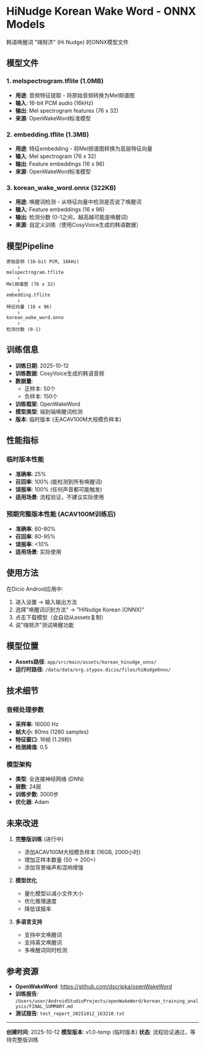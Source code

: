 # HiNudge Korean Wake Word - ONNX Models

韩语唤醒词 "嗨努济" (Hi Nudge) 的ONNX模型文件

## 模型文件

### 1. melspectrogram.tflite (1.0MB)
- **用途**: 音频特征提取 - 将原始音频转换为Mel频谱图
- **输入**: 16-bit PCM audio (16kHz)
- **输出**: Mel spectrogram features (76 x 32)
- **来源**: OpenWakeWord标准模型

### 2. embedding.tflite (1.3MB)
- **用途**: 特征embedding - 将Mel频谱图转换为高层特征向量
- **输入**: Mel spectrogram (76 x 32)
- **输出**: Feature embeddings (16 x 96)
- **来源**: OpenWakeWord标准模型

### 3. korean_wake_word.onnx (322KB)
- **用途**: 唤醒词检测 - 从特征向量中检测是否说了唤醒词
- **输入**: Feature embeddings (16 x 96)
- **输出**: 检测分数 (0-1之间，越高越可能是唤醒词)
- **来源**: 自定义训练（使用CosyVoice生成的韩语数据）

## 模型Pipeline

```
原始音频 (16-bit PCM, 16kHz)
    ↓
melspectrogram.tflite
    ↓
Mel频谱图 (76 x 32)
    ↓
embedding.tflite
    ↓
特征向量 (16 x 96)
    ↓
korean_wake_word.onnx
    ↓
检测分数 (0-1)
```

## 训练信息

- **训练日期**: 2025-10-12
- **训练数据**: CosyVoice生成的韩语音频
- **数据量**: 
  - 正样本: 50个
  - 负样本: 150个
- **训练框架**: OpenWakeWord
- **模型类型**: 端到端唤醒词检测
- **版本**: 临时版本 (无ACAV100M大规模负样本)

## 性能指标

### 临时版本性能
- **准确率**: 25%
- **召回率**: 100% (能检测到所有唤醒词)
- **误报率**: 100% (任何声音都可能触发)
- **适用场景**: 流程验证，不建议实际使用

### 预期完整版本性能 (ACAV100M训练后)
- **准确率**: 60-80%
- **召回率**: 80-95%
- **误报率**: <10%
- **适用场景**: 实际使用

## 使用方法

在Dicio Android应用中:
1. 进入设置 → 输入输出方法
2. 选择"唤醒词识别方法" → "HiNudge Korean (ONNX)"
3. 点击下载模型（会自动从assets复制）
4. 说"嗨努济"测试唤醒功能

## 模型位置

- **Assets路径**: `app/src/main/assets/korean_hinudge_onnx/`
- **运行时路径**: `/data/data/org.stypox.dicio/files/hiNudgeOnnx/`

## 技术细节

### 音频处理参数
- **采样率**: 16000 Hz
- **帧大小**: 80ms (1280 samples)
- **特征窗口**: 16帧 (1.28秒)
- **检测阈值**: 0.5

### 模型架构
- **类型**: 全连接神经网络 (DNN)
- **层数**: 24层
- **训练步数**: 3000步
- **优化器**: Adam

## 未来改进

1. **完整版训练** (进行中)
   - 添加ACAV100M大规模负样本 (16GB, 2000小时)
   - 增加正样本数量 (50 → 200+)
   - 添加背景噪声和混响增强

2. **模型优化**
   - 量化模型以减小文件大小
   - 优化推理速度
   - 降低误报率

3. **多语言支持**
   - 支持中文唤醒词
   - 支持英文唤醒词
   - 多唤醒词同时检测

## 参考资源

- **OpenWakeWord**: https://github.com/dscripka/openWakeWord
- **训练报告**: `/Users/user/AndroidStudioProjects/openWakeWord/korean_training_analysis/FINAL_SUMMARY.md`
- **测试报告**: `test_report_20251012_163210.txt`

---

**创建时间**: 2025-10-12
**模型版本**: v1.0-temp (临时版本)
**状态**: 流程验证通过，等待完整版训练

